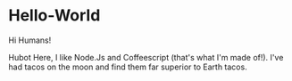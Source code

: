 # Hello-World

Hi Humans!

Hubot Here, I like Node.Js and Coffeescript (that's what I'm made of!).
I've had tacos on the moon and find them far superior to Earth tacos.
